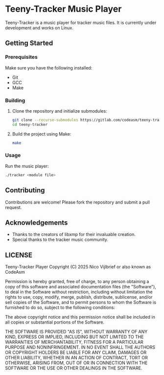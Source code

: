 # Teeny-Tracker Music Player

Teeny-Tracker is a music player for tracker music files. It is currently under development and works on Linux.

## Getting Started

### Prerequisites

Make sure you have the following installed:
- Git
- GCC
- Make

### Building

1. Clone the repository and initialize submodules:
    ```sh
    git clone --recurse-submodules https://gitlab.com/codeasm/teeny-tracker.git
    cd teeny-tracker
    ```

2. Build the project using Make:
    ```sh
    make
    ```

### Usage

Run the music player:
```sh
./tracker <module file>
```

## Contributing

Contributions are welcome! Please fork the repository and submit a pull request.

## Acknowledgements

- Thanks to the creators of libxmp for their invaluable creation.
- Special thanks to the tracker music community.

## LICENSE

Teeny-Tracker Player
Copyright (C) 2025 Nico Vijlbrief or also known as CodeAsm

Permission is hereby granted, free of charge, to any person obtaining a
copy of this software and associated documentation files (the "Software"),
to deal in the Software without restriction, including without limitation
the rights to use, copy, modify, merge, publish, distribute, sublicense,
and/or sell copies of the Software, and to permit persons to whom the
Software is furnished to do so, subject to the following conditions:

The above copyright notice and this permission notice shall be included in
all copies or substantial portions of the Software.

THE SOFTWARE IS PROVIDED "AS IS", WITHOUT WARRANTY OF ANY KIND, EXPRESS OR
IMPLIED, INCLUDING BUT NOT LIMITED TO THE WARRANTIES OF MERCHANTABILITY,
FITNESS FOR A PARTICULAR PURPOSE AND NONINFRINGEMENT. IN NO EVENT SHALL THE
AUTHORS OR COPYRIGHT HOLDERS BE LIABLE FOR ANY CLAIM, DAMAGES OR OTHER
LIABILITY, WHETHER IN AN ACTION OF CONTRACT, TORT OR OTHERWISE, ARISING FROM,
OUT OF OR IN CONNECTION WITH THE SOFTWARE OR THE USE OR OTHER DEALINGS IN
THE SOFTWARE.

